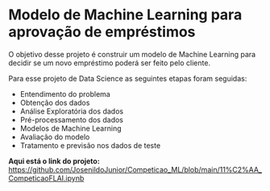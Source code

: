 # Modelo de Machine Learning para aprovação de empréstimos
O objetivo desse projeto é construir um modelo de Machine Learning para decidir se um novo empréstimo poderá ser feito pelo cliente.

Para esse projeto de Data Science as seguintes etapas foram seguidas:

* Entendimento do problema
* Obtenção dos dados
* Análise Exploratória dos dados
* Pré-processamento dos dados
* Modelos de Machine Learning
* Avaliação do modelo
* Tratamento e previsão nos dados de teste

**Aqui está o link do projeto:** https://github.com/JosenildoJunior/Competicao_ML/blob/main/11%C2%AA_CompeticaoFLAI.ipynb
